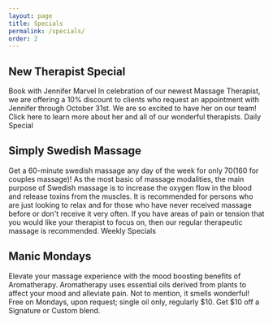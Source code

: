 ```yaml
---
layout: page
title: Specials 
permalink: /specials/
order: 2
---
```


## New Therapist Special

Book with Jennifer Marvel
In celebration of our newest Massage Therapist, we are offering a 10% discount to clients who request an appointment with Jennifer through October 31st. We are so excited to have her on our team! Click here to learn more about her and all of our wonderful therapists.
Daily Special

## Simply Swedish Massage 
Get a 60-minute swedish massage any day of the week for only $70 ($160 for couples massage)! As the most basic of massage modalities, the main purpose of Swedish massage is to increase the oxygen flow in the blood and release toxins from the muscles. It is recommended for persons who are just looking to relax and for those who have never received massage before or don't receive it very often. If you have areas of pain or tension that you would like your therapist to focus on, then our regular therapeutic massage is recommended.
Weekly Specials

## Manic Mondays 
Elevate your massage experience with the mood boosting benefits of Aromatherapy. Aromatherapy uses essential oils derived from plants to affect your mood and alleviate pain. Not to mention, it smells wonderful! Free on Mondays, upon request; single oil only, regularly $10. Get $10 off a Signature or Custom blend.
